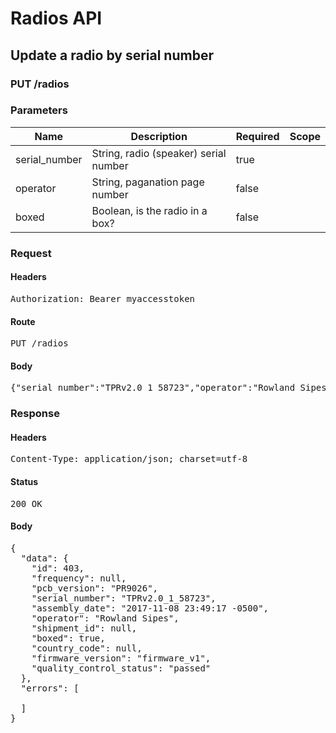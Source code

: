 # Radios API

## Update a radio by serial number

### PUT /radios

### Parameters

| Name | Description | Required | Scope |
|------|-------------|----------|-------|
| serial_number | String, radio (speaker) serial number | true |  |
| operator | String, paganation page number | false |  |
| boxed | Boolean, is the radio in a box? | false |  |

### Request

#### Headers

<pre>Authorization: Bearer myaccesstoken</pre>

#### Route

<pre>PUT /radios</pre>

#### Body

<pre>{"serial_number":"TPRv2.0_1_58723","operator":"Rowland Sipes","boxed":true}</pre>

### Response

#### Headers

<pre>Content-Type: application/json; charset=utf-8</pre>

#### Status

<pre>200 OK</pre>

#### Body

<pre>{
  "data": {
    "id": 403,
    "frequency": null,
    "pcb_version": "PR9026",
    "serial_number": "TPRv2.0_1_58723",
    "assembly_date": "2017-11-08 23:49:17 -0500",
    "operator": "Rowland Sipes",
    "shipment_id": null,
    "boxed": true,
    "country_code": null,
    "firmware_version": "firmware_v1",
    "quality_control_status": "passed"
  },
  "errors": [

  ]
}</pre>
